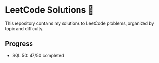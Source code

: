 # LeetCode Solutions 🚀

This repository contains my solutions to LeetCode problems, organized by topic and difficulty.

## Progress
- SQL 50: 47/50 completed

